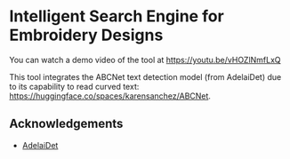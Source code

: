 # Intelligent Search Engine for Embroidery Designs

You can watch a demo video of the tool at https://youtu.be/vHOZlNmfLxQ

This tool integrates the ABCNet text detection model (from AdelaiDet) due to its capability to read curved text:  https://huggingface.co/spaces/karensanchez/ABCNet.

## Acknowledgements 
* [AdelaiDet](https://github.com/aim-uofa/AdelaiDet)